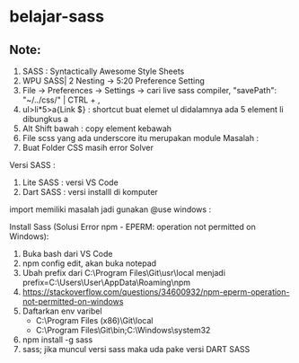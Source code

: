 # belajar-sass

## Note:
1. SASS : Syntactically Awesome Style Sheets
2. WPU SASS| 2 Nesting -> 5:20 Preference Setting
3. File -> Preferences -> Settings -> cari live sass compiler, "savePath": "~/../css/" | CTRL + ,
4. ul>li*5>a{Link $} : shortcut buat elemet ul didalamnya ada 5 element li dibungkus a
5. Alt Shift bawah : copy element kebawah
6. File scss yang ada underscore itu merupakan module
Masalah :
1. Buat Folder CSS masih error Solver



Versi SASS :
1. Lite SASS : versi VS Code
2. Dart SASS : versi installl di komputer

import memiliki masalah jadi gunakan @use 
windows : 

Install Sass (Solusi Error npm - EPERM: operation not permitted on Windows):
1. Buka bash dari VS Code
2. npm config edit, akan buka notepad
3. Ubah prefix dari 
C:\Program Files\Git\usr\local
menjadi
prefix=C:\Users\User\AppData\Roaming\npm
4. https://stackoverflow.com/questions/34600932/npm-eperm-operation-not-permitted-on-windows
5. Daftarkan env varibel
    - C:\Program Files (x86)\Git\local
    - C:\Program Files\Git\bin;C:\Windows\system32
6. npm install -g sass
7. sass; jika muncul versi sass maka uda pake versi DART SASS

        
